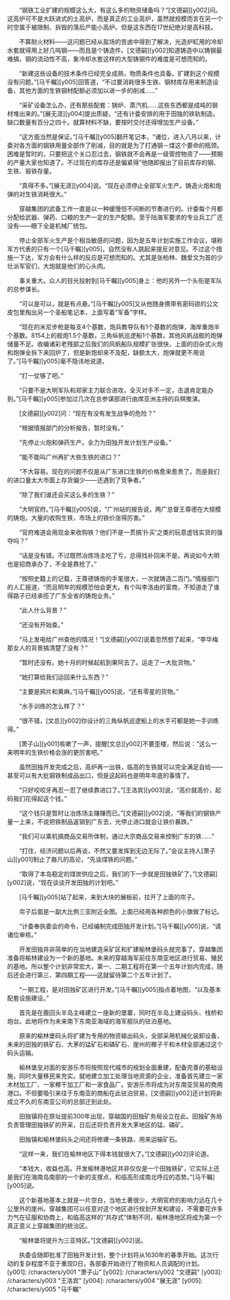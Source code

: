 　　“钢铁工业扩建的规模这么大，有这么多的物资储备吗？”[文德嗣][y002]问。这高炉可不是大跃进式的土高炉，而是真正的工业高炉，虽然就规模而言在另一个时空属于被限制、拆毁的落后产能小高炉。但是这东西在17世纪绝对是高科技。

　　不算耐火材料——这问题已经从盐场的苦卤中得到了解决，光造炉缸用的冷却水套就得用上好几吨钢——而且是个铸造件。[文德嗣][y002]知道铸造中以铸钢最难搞，钢的流动性不高，象冷却水套这样的大型铸钢件的难度是可想而知的。

　　“新建这些设备的技术条件已经完全成熟，物质条件也具备。扩建到这个规模没有问题。”[马千瞩][y005]回答道，“不过要消耗很多生铁、钢材库存用来制造设备，其他方面的生铁钢材配额必须加以进一步的削减……”

　　“采矿设备怎么办，还有那些配套：锅炉、蒸汽机……这些东西都是成吨的钢材堆出来的。”[展无涯][y004]提出质疑，“还有计委安排的用于田独的铁轨制造。缺口数量有百分之四十。就算材料不缺，要按时交付还得增加生产设备。”

　　“这方面当然是保证。”[马千瞩][y005]翻开笔记本，“诸位，进入八月以来，计委对各方面的钢铁用量全部作了削减，目的就是为了打通钢－煤这个要命的瓶颈。困难是暂时的，只要把这个关口忍过去，钢铁就不会再是一级管控物资了——预期的产量大家也知道了。不过现在的库存还是偏紧得”他随即报出了目前库存的钢、生铁、锻铁存量。

　　“真得不多。”[展无涯][y004]说。“现在必须停止全部军火生产。铸造火炮和炮弹的对生铁消耗很大。”

　　穿越集团的武备工作一直是以一种缓慢但不间断的节奏进行的。计委每个月都分配给武器、弹药、口粮的生产一定的生产配额。至于陆海军要求的专业兵工厂还没有——眼下全是机械厂统包。

　　停止全部军火生产是个相当敏感的问题，因为是五年计划实施工作会议，堪称军方代表的只有一个[马千瞩][y005]，自然没有人跳起来提反对意见。不过这个措施一下达，军方会有什么样的反应是可想而知的。尤其是张柏林、魏爱文为首的少壮派军官们，大炮就是他们的心头肉。

　　事关重大。众人的目光投射到[马千瞩][y005]身上：他的另外一个头衔是军队的总参谋长。

　　“可以是可以，就是有点悬。”[马千瞩][y005]又从他随身携带有密码锁的公文皮包里掏出另一个圣船笔记本，上面写着“军备”字样。

　　“现在的米尼步枪是每支4个基数，炮兵教导队有1个基数的炮弹，海岸重炮半个基数。8154上的舰炮1.5个基数，三角纵帆巡逻船1个基数，其他风帆战舰的炮弹储量不足。收编诸彩老残部之后我们的风帆船队规模扩张很快，上面的旧杂式火炮和炮弹全拆下来回炉了，但是新炮却来不及配，缺额太大，炮弹就更不用说了。”[马千瞩][y005]毫不隐讳地说道。

　　“打一仗够了吧。”

　　“只要不是大明军队和郑家主力联合进攻，全灭对手不一定，击退肯定能办到。”[马千瞩][y005]参加过几次在总参谋部进行由席亚洲主持的兵棋推演。

　　[文德嗣][y002]问：“现在有没有发生战争的危险？”

　　“根据情报部门的分析报告，暂时没有。”

　　“先停止火炮和弹药生产。全力为田独开发计划生产设备。”

　　“能不能叫广州再扩大些生铁的进口？”

　　“不大容易。现在的问题不仅是从广东进口生铁的价格愈来愈贵了。而是我们的进口量太大市面上存货偏少——还遇到了竞争者。”

　　“除了我们谁还会买这么多的生铁？”

　　“大明官府。”[马千瞩][y005]说，“广州站的报告说，两广总督王尊德在大规模的铸炮，大量的收购生铁，市场上的铁价涨得厉害。”

　　“官府难道会用现金来收购铁？他们不是一贯搞‘扑买’之类的玩意虚钱实货的强夺吗？” 

　　“话是没有错。不过既然冶炼场主吃了亏，总得找补回来不是。再说如今大明也是招商承办了，不全是靠抢了。”

　　“按照史籍上的记载，王尊德铸炮的手笔很大，一次就铸造二百门。”情报部门的人汇报道，“而且明年的规模恐怕会更大。有个叫李洛由的富商，不知道走了谁得路子已经承揽了广东全省的铸炮业务。”

　　“此人什么背景？”

　　“还没有开始查。”

　　“马上发电给广州查他的情况！”[文德嗣][y002]说着忽然想了起来，“李华梅那女人的背景搞清楚了没有？”

　　“暂时还没有。她十月的时候起航到果阿去了。运走了一大批货物。”

　　“她打算给我们运回来什么东西？”

　　“主要是鸦片和黄麻。”[马千瞩][y005]说，“还有零星的货物。”

　　“水手训练的怎么样了？”

　　“很不错，[文总][y002]你设计的三角纵帆巡逻船上的水手可都是她一手训练得。”

　　[萧子山][y001]咳嗽了一声，提醒[文总][y002]不要歪楼，然后说：“这么一来明年的生铁价格会涨的更厉害吧。”

　　虽然田独开发完成之后，高炉再一出铁，临高的生铁就可以完全满足自给——甚至可以有大批钢铁制成品出口，但是这起码也是明年年底的事情了。

　　“只好咬咬牙再忍一忍了继续靠进口了。”[王洛宾][y003]说，“高价就高价，起码我们花得起这个钱。”

　　“这个钱只是暂时让冶炼场主赚赚而已。”[文德嗣][y002]说，“等我们的钢铁产量一上来，不说把铁制品返销到广东去，光停止进口就会让铁价暴跌。”

　　“我们可以乘机搞商品交易所体制，通过大宗商品交易来控制广东的铁……”

　　“打住，经济问题以后再谈，不然又要发挥到无边无际了。”会议主持人[萧子山][y001]制止了裔凡的高论，“先谈煤铁的问题。”

　　“取得了本岛稳定的煤炭供应之后，我们的下一步就是田独铁矿了。”[文德嗣][y002]说，“现在谈谈开发田独的计划吧。”

　　[马千瞩][y005]站了起来，来到大块的展板前，拉开了上面的帘子。

　　帘子后面是一副大比例三亚附近全图。上面已经用各种颜色的小旗做了标记。

　　“计委奉执委会的命令，已经编制完成田独开发计划。”[马千瞩][y005]说，“请诸位审核。”

　　开发田独并非简单的在当地建造采矿区和扩建榆林堡码头就完事了。穿越集团准备将榆林建设为一个新的基地。未来的穿越海军前往东南亚地区进行贸易、殖民的基地。所以整个计划非常宏大，第一、二期工程将在第一个五年计划内完成，随后还会进行第三、第四期工程——这就留待第二个五年计划了。

　　“一期工程，是对田独矿区进行开发。”[马千瞩][y005]指点着地图，“以及基本配套设施建设。”

　　首先是在鹿回头半岛主峰建立一座新的堡寨，同时在半岛上建设码头、栈桥和炮台。此地将作为未来南下东南亚海域的海军舰队的驻泊基地。

　　原来的榆林堡码头将扩建为专用的物资输出码头，全部采用机械化装卸设备，未来的田独的铁矿石、大茅的锰矿石和磷矿石、崖州的椰子干和木材全部通过这个码头运输。

　　榆林堡垒对面的安游乐市将按照现代城市的规划全面重建，配备完善的基础设施，同时大量移民来充实。就地建立加工处理当地资源的企业，准备首先建立一家木材加工厂、一家椰干加工厂和一家食品厂。安游乐市将成为对东南亚贸易的商用港口。不但要吸引来往于东南亚的商船在此驻泊贸易，[文德嗣][y002]还计划将新成立不久的东南亚公司的总部迁到此处。

　　田独镇将在原址提前300年出现，穿越国的田独矿务局设立在此。田独矿务局负责管理田独铁矿的开采，日后还将负责开发大茅地区的锰、磷矿。

　　田独镇和榆林堡码头之间还将修建一条铁路，用来运输矿石。

　　“这样一来，我们在榆林地区下得本钱就很大了。”[文德嗣][y002]评论道。

　　“本钱大，收益也高。开发榆林港地区并非仅仅是一个田独铁矿，它实际上还是我们在海南岛南部的一个新的支撑点，和临高形成南北呼应的态势。”[马千瞩][y005]说。

　　这个新基地基本上就是一片空白，当地土著很少，大明官府的影响力远在几十公里外的崖州。穿越集团可以任意对这个地区进行规划开发和建设，不需要花许多力气在征服和协商上，和临高这样的“共存式”体制不同，榆林港地区将成为第一个真正意义上穿越集团的统治区。

　　“榆林堡将提升为三亚特区。”[文德嗣][y002]说。

　　执委会随即批准了田独开发计划，整个计划将从1630年的春季开始。这次行动的复杂程度不亚于重现D日，各部委开始进行了物资和人员调配的计划。
[y001]: /characters/y001 "萧子山"
[y002]: /characters/y002 "文德嗣"
[y003]: /characters/y003 "王洛宾"
[y004]: /characters/y004 "展无涯"
[y005]: /characters/y005 "马千瞩"

